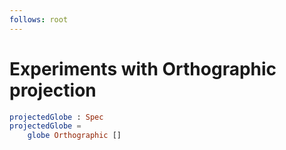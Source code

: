 ```yaml
---
follows: root
---
```


# Experiments with Orthographic projection

```elm {v}
projectedGlobe : Spec
projectedGlobe =
    globe Orthographic []
```
